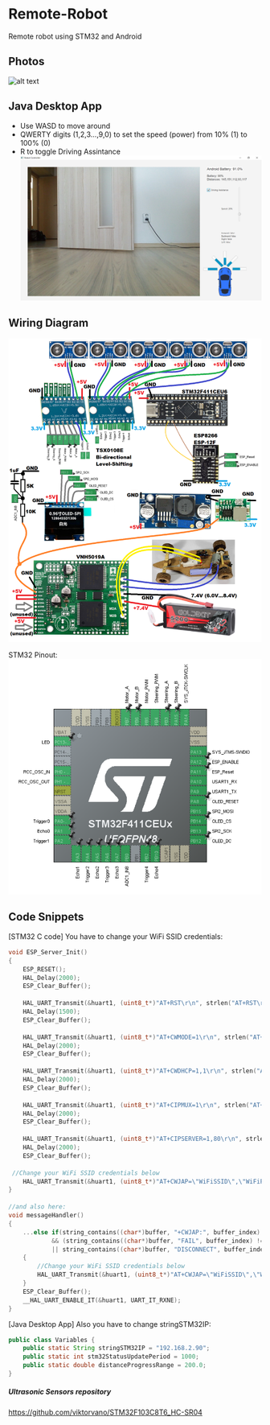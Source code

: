 # Remote-Robot
 Remote robot using STM32 and Android  
   
## Photos

![alt text](https://github.com/viktorvano/Remote-Robot/blob/main/Documents/IMG_20210620_173554_845.jpg?raw=true)  
  
## Java Desktop App  
- Use WASD to move around  
- QWERTY digits (1,2,3...,9,0) to set the speed (power) from 10% (1) to 100% (0)
- R to toggle Driving Assintance
![alt text](https://github.com/viktorvano/Remote-Robot/blob/main/Documents/app_screenshot.png?raw=true)  
     
   
 ## Wiring Diagram
![alt text](https://github.com/viktorvano/Remote-Robot/blob/main/Documents/schematics.png?raw=true)  
  
STM32 Pinout:  
![alt text](https://github.com/viktorvano/Remote-Robot/blob/main/Documents/STM32F411CEU6.png?raw=true)  
  
  
## Code Snippets
  
[STM32 C code] You have to change your WiFi SSID credentials:  
```C
void ESP_Server_Init()
{
	ESP_RESET();
	HAL_Delay(2000);
	ESP_Clear_Buffer();

	HAL_UART_Transmit(&huart1, (uint8_t*)"AT+RST\r\n", strlen("AT+RST\r\n"), 100);
	HAL_Delay(1500);
	ESP_Clear_Buffer();

	HAL_UART_Transmit(&huart1, (uint8_t*)"AT+CWMODE=1\r\n", strlen("AT+CWMODE=1\r\n"), 100);
	HAL_Delay(2000);
	ESP_Clear_Buffer();

	HAL_UART_Transmit(&huart1, (uint8_t*)"AT+CWDHCP=1,1\r\n", strlen("AT+CWDHCP=1,1\r\n"), 100);
	HAL_Delay(2000);
	ESP_Clear_Buffer();

	HAL_UART_Transmit(&huart1, (uint8_t*)"AT+CIPMUX=1\r\n", strlen("AT+CIPMUX=1\r\n"), 100);
	HAL_Delay(2000);
	ESP_Clear_Buffer();

	HAL_UART_Transmit(&huart1, (uint8_t*)"AT+CIPSERVER=1,80\r\n", strlen("AT+CIPSERVER=1,80\r\n"), 100);
	HAL_Delay(2000);
	ESP_Clear_Buffer();

 //Change your WiFi SSID credentials below
	HAL_UART_Transmit(&huart1, (uint8_t*)"AT+CWJAP=\"WiFiSSID\",\"WiFiPASSWORD\"\r\n", strlen("AT+CWJAP=\"WiFiSSID\",\"WiFiPASSWORD\"\r\n"), 100);
}

//and also here:
void messageHandler()
{
	...else if(string_contains((char*)buffer, "+CWJAP:", buffer_index) != -1
			&& (string_contains((char*)buffer, "FAIL", buffer_index) != -1
			|| string_contains((char*)buffer, "DISCONNECT", buffer_index) != -1))
	{
		//Change your WiFi SSID credentials below
		HAL_UART_Transmit(&huart1, (uint8_t*)"AT+CWJAP=\"WiFiSSID\",\"WiFiPASSWORD\"\r\n", strlen("AT+CWJAP=\"WiFiSSID\",\"WiFiPASSWORD\"\r\n"), 100);
	}
	ESP_Clear_Buffer();
	__HAL_UART_ENABLE_IT(&huart1, UART_IT_RXNE);
}

```  
  
[Java Desktop App] Also you have to change stringSTM32IP:  
```Java
public class Variables {
    public static String stringSTM32IP = "192.168.2.90";
    public static int stm32StatusUpdatePeriod = 1000;
    public static double distanceProgressRange = 200.0;
}
```
  
##### Ultrasonic Sensors repository
https://github.com/viktorvano/STM32F103C8T6_HC-SR04
